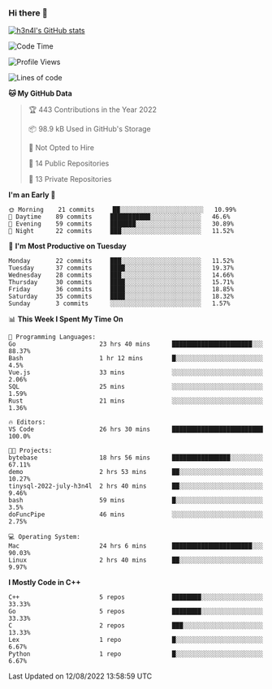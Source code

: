### Hi there 👋

[![h3n4l's GitHub stats](https://github-readme-stats.vercel.app/api?username=h3n4l&count_private=true&show_icons=true&theme=radical)](https://github.com/h3n4l/github-readme-stats)

<!--START_SECTION:waka-->
![Code Time](http://img.shields.io/badge/Code%20Time-569%20hrs%2018%20mins-blue)

![Profile Views](http://img.shields.io/badge/Profile%20Views-4-blue)

![Lines of code](https://img.shields.io/badge/From%20Hello%20World%20I%27ve%20Written-39%20Thousand%20lines%20of%20code-blue)

**🐱 My GitHub Data** 

> 🏆 443 Contributions in the Year 2022
 > 
> 📦 98.9 kB Used in GitHub's Storage 
 > 
> 🚫 Not Opted to Hire
 > 
> 📜 14 Public Repositories 
 > 
> 🔑 13 Private Repositories  
 > 
**I'm an Early 🐤** 

```text
🌞 Morning    21 commits     ██░░░░░░░░░░░░░░░░░░░░░░░   10.99% 
🌆 Daytime    89 commits     ███████████░░░░░░░░░░░░░░   46.6% 
🌃 Evening    59 commits     ███████░░░░░░░░░░░░░░░░░░   30.89% 
🌙 Night      22 commits     ███░░░░░░░░░░░░░░░░░░░░░░   11.52%

```
📅 **I'm Most Productive on Tuesday** 

```text
Monday       22 commits     ███░░░░░░░░░░░░░░░░░░░░░░   11.52% 
Tuesday      37 commits     ████░░░░░░░░░░░░░░░░░░░░░   19.37% 
Wednesday    28 commits     ███░░░░░░░░░░░░░░░░░░░░░░   14.66% 
Thursday     30 commits     ████░░░░░░░░░░░░░░░░░░░░░   15.71% 
Friday       36 commits     ████░░░░░░░░░░░░░░░░░░░░░   18.85% 
Saturday     35 commits     ████░░░░░░░░░░░░░░░░░░░░░   18.32% 
Sunday       3 commits      ░░░░░░░░░░░░░░░░░░░░░░░░░   1.57%

```


📊 **This Week I Spent My Time On** 

```text
💬 Programming Languages: 
Go                       23 hrs 40 mins      ██████████████████████░░░   88.37% 
Bash                     1 hr 12 mins        █░░░░░░░░░░░░░░░░░░░░░░░░   4.5% 
Vue.js                   33 mins             ░░░░░░░░░░░░░░░░░░░░░░░░░   2.06% 
SQL                      25 mins             ░░░░░░░░░░░░░░░░░░░░░░░░░   1.59% 
Rust                     21 mins             ░░░░░░░░░░░░░░░░░░░░░░░░░   1.36%

🔥 Editors: 
VS Code                  26 hrs 30 mins      █████████████████████████   100.0%

🐱‍💻 Projects: 
bytebase                 18 hrs 56 mins      ████████████████░░░░░░░░░   67.11% 
demo                     2 hrs 53 mins       ██░░░░░░░░░░░░░░░░░░░░░░░   10.27% 
tinysql-2022-july-h3n4l  2 hrs 40 mins       ██░░░░░░░░░░░░░░░░░░░░░░░   9.46% 
bash                     59 mins             █░░░░░░░░░░░░░░░░░░░░░░░░   3.5% 
doFuncPipe               46 mins             ░░░░░░░░░░░░░░░░░░░░░░░░░   2.75%

💻 Operating System: 
Mac                      24 hrs 6 mins       ██████████████████████░░░   90.03% 
Linux                    2 hrs 40 mins       ██░░░░░░░░░░░░░░░░░░░░░░░   9.97%

```

**I Mostly Code in C++** 

```text
C++                      5 repos             ████████░░░░░░░░░░░░░░░░░   33.33% 
Go                       5 repos             ████████░░░░░░░░░░░░░░░░░   33.33% 
C                        2 repos             ███░░░░░░░░░░░░░░░░░░░░░░   13.33% 
Lex                      1 repo              █░░░░░░░░░░░░░░░░░░░░░░░░   6.67% 
Python                   1 repo              █░░░░░░░░░░░░░░░░░░░░░░░░   6.67%

```



 Last Updated on 12/08/2022 13:58:59 UTC
<!--END_SECTION:waka-->

